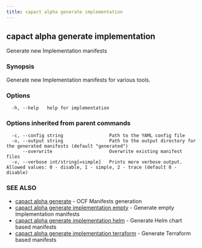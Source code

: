 ```yaml
---
title: capact alpha generate implementation
---
```


## capact alpha generate implementation

Generate new Implementation manifests

### Synopsis

Generate new Implementation manifests for various tools.

### Options

```
  -h, --help   help for implementation
```

### Options inherited from parent commands

```
  -c, --config string                 Path to the YAML config file
  -o, --output string                 Path to the output directory for the generated manifests (default "generated")
      --overwrite                     Overwrite existing manifest files
  -v, --verbose int/string[=simple]   Prints more verbose output. Allowed values: 0 - disable, 1 - simple, 2 - trace (default 0 - disable)
```

### SEE ALSO

* [capact alpha generate](capact_alpha_generate.md)	 - OCF Manifests generation
* [capact alpha generate implementation empty](capact_alpha_generate_implementation_empty.md)	 - Generate empty Implementation manifests
* [capact alpha generate implementation helm](capact_alpha_generate_implementation_helm.md)	 - Generate Helm chart based manifests
* [capact alpha generate implementation terraform](capact_alpha_generate_implementation_terraform.md)	 - Generate Terraform based manifests

